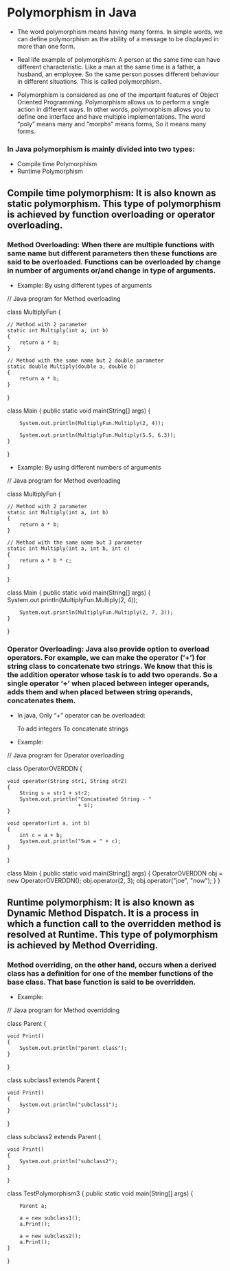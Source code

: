 
# Polymorphism in Java

- The word polymorphism means having many forms. In simple words, we can define polymorphism as the ability of a message to be displayed in more than one form.

- Real life example of polymorphism: A person at the same time can have different characteristic. Like a man at the same time is a father, a husband, an employee. So the same person posses different behaviour in different situations. This is called polymorphism.

- Polymorphism is considered as one of the important features of Object Oriented Programming. Polymorphism allows us to perform a single action in different ways. In other words, polymorphism allows you to define one interface and have multiple implementations. The word “poly” means many and “morphs” means forms, So it means many forms.


### In Java polymorphism is mainly divided into two types:

  -  Compile time Polymorphism
  -  Runtime Polymorphism

## Compile time polymorphism: It is also known as static polymorphism. This type of polymorphism is achieved by function overloading or operator overloading.

### Method Overloading: When there are multiple functions with same name but different parameters then these functions are said to be overloaded. Functions can be overloaded by change in number of arguments or/and change in type of arguments.

- Example: By using different types of arguments 


// Java program for Method overloading 
  
class MultiplyFun { 
  
    // Method with 2 parameter 
    static int Multiply(int a, int b) 
    { 
        return a * b; 
    } 
  
    // Method with the same name but 2 double parameter 
    static double Multiply(double a, double b) 
    { 
        return a * b; 
    } 
} 
  
class Main { 
    public static void main(String[] args) 
    { 
  
        System.out.println(MultiplyFun.Multiply(2, 4)); 
  
        System.out.println(MultiplyFun.Multiply(5.5, 6.3)); 
    } 
} 


- Example: By using different numbers of arguments 

// Java program for Method overloading 
  
class MultiplyFun { 
  
    // Method with 2 parameter 
    static int Multiply(int a, int b) 
    { 
        return a * b; 
    } 
  
    // Method with the same name but 3 parameter 
    static int Multiply(int a, int b, int c) 
    { 
        return a * b * c; 
    } 
} 
  
class Main { 
    public static void main(String[] args) 
    { 
        System.out.println(MultiplyFun.Multiply(2, 4)); 
  
        System.out.println(MultiplyFun.Multiply(2, 7, 3)); 
    } 
} 


### Operator Overloading: Java also provide option to overload operators. For example, we can make the operator (‘+’) for string class to concatenate two strings. We know that this is the addition operator whose task is to add two operands. So a single operator ‘+’ when placed between integer operands, adds them and when placed between string operands, concatenates them.

- In java, Only “+” operator can be overloaded:

    To add integers
    To concatenate strings

- Example:


// Java program for Operator overloading 
  
class OperatorOVERDDN { 
  
    void operator(String str1, String str2) 
    { 
        String s = str1 + str2; 
        System.out.println("Concatinated String - "
                           + s); 
    } 
  
    void operator(int a, int b) 
    { 
        int c = a + b; 
        System.out.println("Sum = " + c); 
    } 
} 
  
class Main { 
    public static void main(String[] args) 
    { 
        OperatorOVERDDN obj = new OperatorOVERDDN(); 
        obj.operator(2, 3); 
        obj.operator("joe", "now"); 
    } 
} 


## Runtime polymorphism: It is also known as Dynamic Method Dispatch. It is a process in which a function call to the overridden method is resolved at Runtime. This type of polymorphism is achieved by Method Overriding.

### Method overriding, on the other hand, occurs when a derived class has a definition for one of the member functions of the base class. That base function is said to be overridden.

- Example:


// Java program for Method overridding 
  
class Parent { 
  
    void Print() 
    { 
        System.out.println("parent class"); 
    } 
} 
  
class subclass1 extends Parent { 
  
    void Print() 
    { 
        System.out.println("subclass1"); 
    } 
} 
  
class subclass2 extends Parent { 
  
    void Print() 
    { 
        System.out.println("subclass2"); 
    } 
} 
  
class TestPolymorphism3 { 
    public static void main(String[] args) 
    { 
  
        Parent a; 
  
        a = new subclass1(); 
        a.Print(); 
  
        a = new subclass2(); 
        a.Print(); 
    } 
} 

